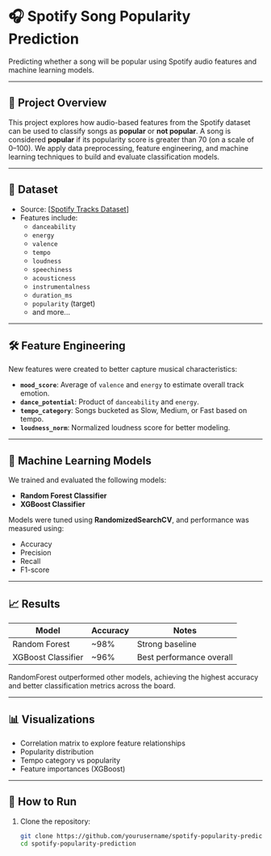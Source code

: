 
# 🎧 Spotify Song Popularity Prediction

Predicting whether a song will be popular using Spotify audio features and machine learning models.

---

## 📌 Project Overview

This project explores how audio-based features from the Spotify dataset can be used to classify songs as **popular** or **not popular**. A song is considered **popular** if its popularity score is greater than 70 (on a scale of 0–100). We apply data preprocessing, feature engineering, and machine learning techniques to build and evaluate classification models.

---

## 📂 Dataset

- Source: [[Spotify Tracks Dataset](https://www.kaggle.com/datasets/maharshipandya/-spotify-tracks-dataset)]
- Features include:
  - `danceability`
  - `energy`
  - `valence`
  - `tempo`
  - `loudness`
  - `speechiness`
  - `acousticness`
  - `instrumentalness`
  - `duration_ms`
  - `popularity` (target)
  - and more...

---

## 🛠 Feature Engineering

New features were created to better capture musical characteristics:
- **`mood_score`**: Average of `valence` and `energy` to estimate overall track emotion.
- **`dance_potential`**: Product of `danceability` and `energy`.
- **`tempo_category`**: Songs bucketed as Slow, Medium, or Fast based on tempo.
- **`loudness_norm`**: Normalized loudness score for better modeling.

---

## 🤖 Machine Learning Models

We trained and evaluated the following models:
- **Random Forest Classifier**
- **XGBoost Classifier**

Models were tuned using **RandomizedSearchCV**, and performance was measured using:
- Accuracy
- Precision
- Recall
- F1-score

---

## 📈 Results

| Model              | Accuracy | Notes                         |
|-------------------|----------|-------------------------------|
| Random Forest      | ~98%     | Strong baseline               |
| XGBoost Classifier | ~96%     | Best performance overall      |

RandomForest outperformed other models, achieving the highest accuracy and better classification metrics across the board.

---

## 📊 Visualizations

- Correlation matrix to explore feature relationships
- Popularity distribution
- Tempo category vs popularity
- Feature importances (XGBoost)

---

## 🚀 How to Run

1. Clone the repository:
   ```bash
   git clone https://github.com/yourusername/spotify-popularity-prediction.git
   cd spotify-popularity-prediction
